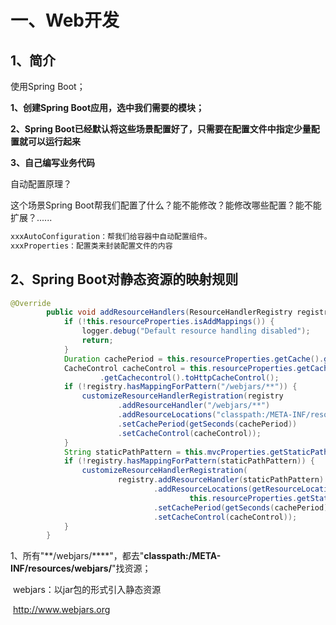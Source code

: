 # 一、Web开发

## 1、简介

使用Spring Boot；

**1、创建Spring Boot应用，选中我们需要的模块；**

**2、Spring Boot已经默认将这些场景配置好了，只需要在配置文件中指定少量配置就可以运行起来**

**3、自己编写业务代码**



自动配置原理？

这个场景Spring Boot帮我们配置了什么？能不能修改？能修改哪些配置？能不能扩展？......

```java
xxxAutoConfiguration：帮我们给容器中自动配置组件。
xxxProperties：配置类来封装配置文件的内容
```



## 2、Spring Boot对静态资源的映射规则

```java
@Override
		public void addResourceHandlers(ResourceHandlerRegistry registry) {
			if (!this.resourceProperties.isAddMappings()) {
				logger.debug("Default resource handling disabled");
				return;
			}
			Duration cachePeriod = this.resourceProperties.getCache().getPeriod();
			CacheControl cacheControl = this.resourceProperties.getCache()
					.getCachecontrol().toHttpCacheControl();
			if (!registry.hasMappingForPattern("/webjars/**")) {
				customizeResourceHandlerRegistration(registry
						.addResourceHandler("/webjars/**")
						.addResourceLocations("classpath:/META-INF/resources/webjars/")
						.setCachePeriod(getSeconds(cachePeriod))
						.setCacheControl(cacheControl));
			}
			String staticPathPattern = this.mvcProperties.getStaticPathPattern();
			if (!registry.hasMappingForPattern(staticPathPattern)) {
				customizeResourceHandlerRegistration(
						registry.addResourceHandler(staticPathPattern)
								.addResourceLocations(getResourceLocations(
										this.resourceProperties.getStaticLocations()))
								.setCachePeriod(getSeconds(cachePeriod))
								.setCacheControl(cacheControl));
			}
		}
```



1、所有"**/webjars/****"，都去"**classpath:/META-INF/resources/webjars/**"找资源；

​	webjars：以jar包的形式引入静态资源

​	http://www.webjars.org